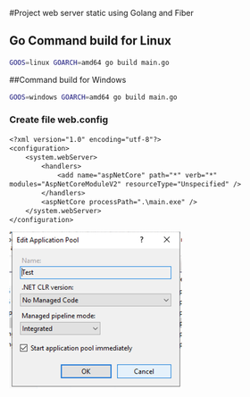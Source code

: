 #Project web server static using Golang and Fiber
## Go Command build for Linux

```bash
GOOS=linux GOARCH=amd64 go build main.go
```

##Command build for Windows
```bash
GOOS=windows GOARCH=amd64 go build main.go
```
### Create file web.config
```
<?xml version="1.0" encoding="utf-8"?>
<configuration>
    <system.webServer>
        <handlers>
            <add name="aspNetCore" path="*" verb="*" modules="AspNetCoreModuleV2" resourceType="Unspecified" />
        </handlers>
        <aspNetCore processPath=".\main.exe" />
    </system.webServer>
</configuration>
```

![img.png](img.png)